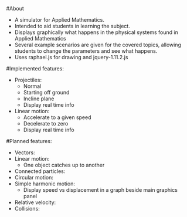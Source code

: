 #About
- A simulator for Applied Mathematics.
- Intended to aid students in learning the subject.
- Displays graphically what happens in the physical systems found in Applied Mathematics
- Several example scenarios are given for the covered topics, allowing students to change the parameters and see what happens.
- Uses raphael.js for drawing and jquery-1.11.2.js

#Implemented features:
- Projectiles:
	- Normal
	- Starting off ground
	- Incline plane
	- Display real time info
- Linear motion:
	- Accelerate to a given speed
	- Decelerate to zero
	- Display real time info
	
#Planned features:
- Vectors:
- Linear motion:
	- One object catches up to another
- Connected particles:
- Circular motion:
- Simple harmonic motion:
	- Display speed vs displacement in a graph beside main graphics panel
- Relative velocity:
- Collisions:
